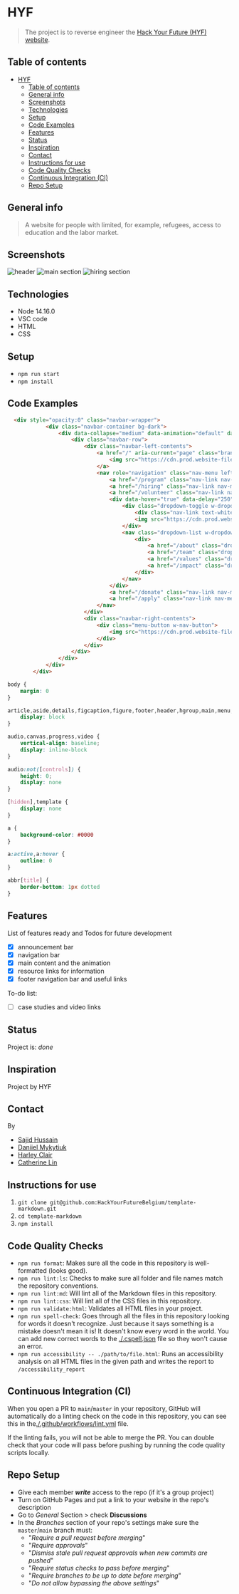 # HYF

> The project is to reverse engineer the
> [Hack Your Future (HYF) website](https://www.hackyourfuture.net/).

## Table of contents

- [HYF](#hyf)
  - [Table of contents](#table-of-contents)
  - [General info](#general-info)
  - [Screenshots](#screenshots)
  - [Technologies](#technologies)
  - [Setup](#setup)
  - [Code Examples](#code-examples)
  - [Features](#features)
  - [Status](#status)
  - [Inspiration](#inspiration)
  - [Contact](#contact)
  - [Instructions for use](#instructions-for-use)
  - [Code Quality Checks](#code-quality-checks)
  - [Continuous Integration (CI)](#continuous-integration-ci)
  - [Repo Setup](#repo-setup)

## General info

> A website for people with limited, for example, refugees, access to education
> and the labor market.

## Screenshots

![header](./planning/screenshot-1.png)
![main section](./planning/screenshot-2.png)
![hiring section](./planning/screenshot-3.png)

## Technologies

- Node 14.16.0
- VSC code
- HTML
- CSS

## Setup

- `npm run start`
- `npm install`

## Code Examples

```HTML
  <div style="opacity:0" class="navbar-wrapper">
            <div class="navbar-container bg-dark">
                <div data-collapse="medium" data-animation="default" data-duration="400" data-easing="ease" data-easing2="ease" role="banner" class="navbar w-nav">
                    <div class="navbar-row">
                        <div class="navbar-left-contents">
                            <a href="/" aria-current="page" class="brand w-nav-brand w--current">
                                <img src="https://cdn.prod.website-files.com/62745a1007e49e2461fb7ecd/62745a1007e49e6f2afb7fd1_HYF.svg" height="50" alt=""/>
                            </a>
                            <nav role="navigation" class="nav-menu left w-nav-menu">
                                <a href="/program" class="nav-link nav-menu-item text-white w-nav-link">THE PROGRAM</a>
                                <a href="/hiring" class="nav-link nav-menu-item text-white w-nav-link">HIRE A TALENT</a>
                                <a href="/volunteer" class="nav-link nav-menu-item text-white w-nav-link">VOLUNTEER</a>
                                <div data-hover="true" data-delay="250" class="dropdown nav-menu-item w-dropdown">
                                    <div class="dropdown-toggle w-dropdown-toggle">
                                        <div class="nav-link text-white">ABOUT US</div>
                                        <img src="https://cdn.prod.website-files.com/62745a1007e49e2461fb7ecd/62745a1007e49e23a7fb7f2f_icon-dropdown-arrow-white.svg" alt="" class="dropdown-icon"/>
                                    </div>
                                    <nav class="dropdown-list w-dropdown-list">
                                        <div>
                                            <a href="/about" class="dropdown-link w-dropdown-link">Organisation</a>
                                            <a href="/team" class="dropdown-link w-dropdown-link">Team</a>
                                            <a href="/values" class="dropdown-link w-dropdown-link">Values</a>
                                            <a href="/impact" class="dropdown-link w-dropdown-link">Impact</a>
                                        </div>
                                    </nav>
                                </div>
                                <a href="/donate" class="nav-link nav-menu-item text-white w-nav-link">DONATE</a>
                                <a href="/apply" class="nav-link nav-menu-item text-white w-nav-link">JOIN THE PROGRAM</a>
                            </nav>
                        </div>
                        <div class="navbar-right-contents">
                            <div class="menu-button w-nav-button">
                                <img src="https://cdn.prod.website-files.com/62745a1007e49e2461fb7ecd/62745a1007e49e6846fb7f56_icon-menu-white.svg" loading="lazy" alt="" class="menu-button-image"/>
                            </div>
                        </div>
                    </div>
                </div>
            </div>
        </div>
```

```CSS
body {
    margin: 0
}

article,aside,details,figcaption,figure,footer,header,hgroup,main,menu,nav,section,summary {
    display: block
}

audio,canvas,progress,video {
    vertical-align: baseline;
    display: inline-block
}

audio:not([controls]) {
    height: 0;
    display: none
}

[hidden],template {
    display: none
}

a {
    background-color: #0000
}

a:active,a:hover {
    outline: 0
}

abbr[title] {
    border-bottom: 1px dotted
}

```

## Features

List of features ready and Todos for future development

- [x] announcement bar
- [x] navigation bar
- [x] main content and the animation
- [x] resource links for information
- [x] footer navigation bar and useful links

To-do list:

- [ ] case studies and video links

## Status

Project is: _done_

## Inspiration
Project by HYF


## Contact

By

- [Sajid Hussain](https://github.com/SajidHussainabbasi)
- [Daniiel Mykytiuk](https://github.com/danmkt00)
- [Harley Clair](https://github.com/harley-dane)
- [Catherine Lin](https://github.com/boba-milktea)


## Instructions for use

<!-- a guide to using this repository -->

1. `git clone git@github.com:HackYourFutureBelgium/template-markdown.git`
2. `cd template-markdown`
3. `npm install`

## Code Quality Checks

- `npm run format`: Makes sure all the code in this repository is well-formatted
  (looks good).
- `npm run lint:ls`: Checks to make sure all folder and file names match the
  repository conventions.
- `npm run lint:md`: Will lint all of the Markdown files in this repository.
- `npm run lint:css`: Will lint all of the CSS files in this repository.
- `npm run validate:html`: Validates all HTML files in your project.
- `npm run spell-check`: Goes through all the files in this repository looking
  for words it doesn't recognize. Just because it says something is a mistake
  doesn't mean it is! It doesn't know every word in the world. You can add new
  correct words to the [./.cspell.json](./.cspell.json) file so they won't cause
  an error.
- `npm run accessibility -- ./path/to/file.html`: Runs an accessibility analysis
  on all HTML files in the given path and writes the report to
  `/accessibility_report`

## Continuous Integration (CI)

When you open a PR to `main`/`master` in your repository, GitHub will
automatically do a linting check on the code in this repository, you can see
this in the[./.github/workflows/lint.yml](./.github/workflows/lint.yml) file.

If the linting fails, you will not be able to merge the PR. You can double check
that your code will pass before pushing by running the code quality scripts
locally.

## Repo Setup

- Give each member **_write_** access to the repo (if it's a group project)
- Turn on GitHub Pages and put a link to your website in the repo's description
- Go to _General_ Section > check **Discussions**
- In the _Branches_ section of your repo's settings make sure the
  `master`/`main` branch must:
  - "_Require a pull request before merging_"
  - "_Require approvals_"
  - "_Dismiss stale pull request approvals when new commits are pushed_"
  - "_Require status checks to pass before merging_"
  - "_Require branches to be up to date before merging_"
  - "_Do not allow bypassing the above settings_"

</details>
